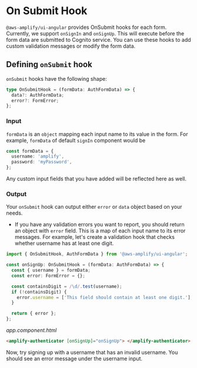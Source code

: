 # On Submit Hook

`@aws-amplify/ui-angular` provides OnSubmit hooks for each form. Currently, we support `onSignIn` and `onSignUp`. This will execute before the form data are submitted to Cognito service. You can use these hooks to add custom validation messages or modify the form data.

## Defining `onSubmit` hook

`onSubmit` hooks have the following shape:

```typescript
type OnSubmitHook = (formData: AuthFormData) => {
  data?: AuthFormData;
  error?: FormError;
};
```

### Input

`formData` is an `object` mapping each input name to its value in the form. For example, `formData` of default `signIn` component would be

```ts
const formData = {
  username: 'amplify',
  password: 'myPassword',
};
```

Any custom input fields that you have added will be reflected here as well.

### Output

Your `onSubmit` hook can output either `error` or `data` object based on your needs.

- If you have any validation errors you want to report, you should return an object with `error` field. This is a map of each input name to its error messages. For example, let's create a validation hook that checks whether username has at least one digit.

```typescript
import { OnSubmitHook, AuthFormData } from '@aws-amplify/ui-angular';

const onSignUp: OnSubmitHook = (formData: AuthFormData) => {
  const { username } = formData;
  const error: FormError = {};

  const containsDigit = /\d/.test(username);
  if (!containsDigit) {
    error.username = ['This field should contain at least one digit.'];
  }

  return { error };
};
```

_app.component.html_

```html
<amplify-authenticator [onSignUp]="onSignUp"> </amplify-authenticator>
```

Now, try signing up with a username that has an invalid username. You should see an error message under the username input.
